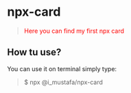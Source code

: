 # npx-card




> <font color="Red"> Here you can find my first npx card  </font>

## How tu use?

You can use it on terminal simply type:

>$ npx @i_mustafa/npx-card 
